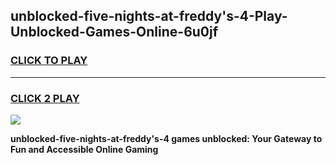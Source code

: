 
## unblocked-five-nights-at-freddy's-4-Play-Unblocked-Games-Online-6u0jf
<h3>
<a href="https://premium76.site?title=unblocked-five-nights-at-freddy's-4&ref=25A">CLICK TO PLAY</a></h3>
<hr>

<h3>
<a href="https://premium76.site?title=unblocked-five-nights-at-freddy's-4&ref=25A">CLICK 2 PLAY</a>
  
</h3>

<a href="https://premium76.site?title=unblocked-five-nights-at-freddy's-4&ref=25A"><img src="https://clearcache.store/games.png"></a>


**unblocked-five-nights-at-freddy's-4 games unblocked: Your Gateway to Fun and Accessible Online Gaming**
